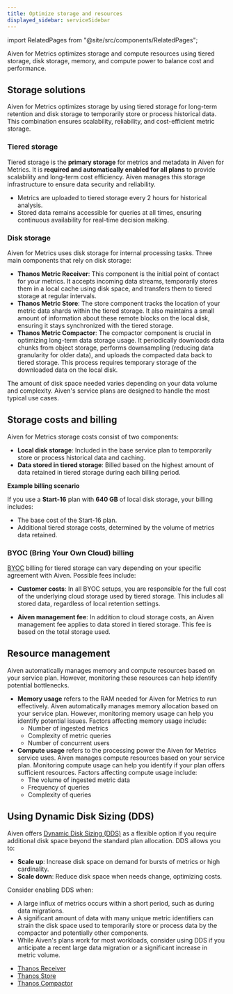 ```yaml
---
title: Optimize storage and resources
displayed_sidebar: serviceSidebar
---
```


import RelatedPages from "@site/src/components/RelatedPages";

Aiven for Metrics optimizes storage and compute resources using tiered storage, disk storage, memory, and compute power to balance cost and performance.

## Storage solutions

Aiven for Metrics optimizes storage by using tiered storage for long-term retention and
disk storage to temporarily store or process historical data. This combination ensures
scalability, reliability, and cost-efficient metric storage.

### Tiered storage

Tiered storage is the **primary storage** for metrics and metadata in Aiven for Metrics.
It is **required and automatically enabled for all plans** to provide
scalability and long-term cost efficiency. Aiven manages this storage infrastructure to
ensure data security and reliability.

- Metrics are uploaded to tiered storage every 2 hours for historical analysis.
- Stored data remains accessible for queries at all times, ensuring continuous
  availability for real-time decision making.

### Disk storage

Aiven for Metrics uses disk storage for internal processing tasks. Three main components
that rely on disk storage:

- **Thanos Metric Receiver**: This component is the initial point of contact for your
  metrics. It accepts incoming data streams, temporarily stores them in a
  local cache using disk space, and transfers them to tiered storage at
  regular intervals.
- **Thanos Metric Store**: The store component tracks the location of your metric
  data shards within the tiered storage. It also maintains a small amount of
  information about these remote blocks on the local disk, ensuring it stays
  synchronized with the tiered storage.
- **Thanos Metric Compactor**: The compactor component is crucial in optimizing
  long-term data storage usage. It periodically downloads data chunks from object
  storage, performs downsampling (reducing data granularity for older data), and
  uploads the compacted data back to tiered storage. This process requires temporary
  storage of the downloaded data on the local disk.

The amount of disk space needed varies depending on your data volume and complexity.
Aiven's service plans are designed to handle the most typical use cases.

## Storage costs and billing

Aiven for Metrics storage costs consist of two components:

- **Local disk storage**:  Included in the base service plan to temporarily store or
  process historical data and caching.
- **Data stored in tiered storage**: Billed based on the highest amount of data retained
  in tiered storage during each billing period.

**Example billing scenario**

If you use a **Start-16** plan with **640 GB** of local disk storage, your
billing includes:

- The base cost of the Start-16 plan.
- Additional tiered storage costs, determined by the volume of metrics data retained.

### BYOC (Bring Your Own Cloud) billing

[BYOC](/docs/platform/concepts/byoc) billing for tiered storage can vary depending on
your specific agreement with Aiven.
Possible fees include:

- **Customer costs**: In all BYOC setups, you are responsible for the full cost of the
  underlying cloud storage used by tiered storage. This includes all stored data,
  regardless of local retention settings.

- **Aiven management fee**: In addition to cloud storage costs, an Aiven management fee
  applies to data stored in tiered storage. This fee is based on the total storage used.

## Resource management

Aiven automatically manages memory and compute resources based on your service plan.
However, monitoring these resources can help identify potential bottlenecks.

- **Memory usage** refers to the RAM needed for Aiven for Metrics to run effectively.
  Aiven automatically manages memory allocation based on your service plan. However,
  monitoring memory usage can help you identify potential issues.
  Factors affecting memory usage include:
  - Number of ingested metrics
  - Complexity of metric queries
  - Number of concurrent users
- **Compute usage** refers to the processing power the Aiven for Metrics service uses.
  Aiven manages compute resources based on your service plan. Monitoring compute
  usage can help you identify if your plan offers sufficient resources.
  Factors affecting compute usage include:
  - The volume of ingested metric data
  - Frequency of queries
  - Complexity of queries

## Using Dynamic Disk Sizing (DDS)

Aiven offers [Dynamic Disk Sizing (DDS)](/docs/platform/howto/add-storage-space) as
a flexible option if you require additional disk space beyond the standard plan
allocation. DDS allows you to:

- **Scale up**: Increase disk space on demand for bursts of metrics or high cardinality.
- **Scale down**: Reduce disk space when needs change, optimizing costs.

Consider enabling DDS when:

- A large influx of metrics occurs within a short period, such as during data migrations.
- A significant amount of data with many unique metric identifiers can strain the disk
  space used to temporarily store or process data by the compactor and potentially other
  components.
- While Aiven's plans work for most workloads, consider using DDS if you
  anticipate a recent large data migration or a significant increase in metric volume.

<RelatedPages/>

- [Thanos Receiver](https://thanos.io/tip/components/receive.md/)
- [Thanos Store](https://thanos.io/tip/components/store.md/#store)
- [Thanos Compactor](https://thanos.io/tip/components/compact.md/#disk)
